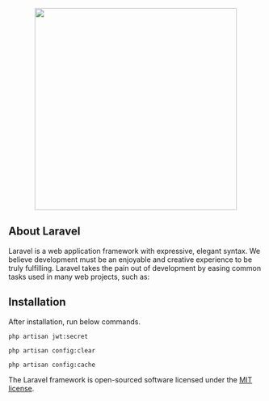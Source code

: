 <p align="center"><img src="https://res.cloudinary.com/dtfbvvkyp/image/upload/v1566331377/laravel-logolockup-cmyk-red.svg" width="400"></p>

## About Laravel

Laravel is a web application framework with expressive, elegant syntax. We believe development must be an enjoyable and creative experience to be truly fulfilling. Laravel takes the pain out of development by easing common tasks used in many web projects, such as:

## Installation

After installation, run below commands.

`php artisan jwt:secret`

`php artisan config:clear`

`php artisan config:cache`

The Laravel framework is open-sourced software licensed under the [MIT license](https://opensource.org/licenses/MIT).

